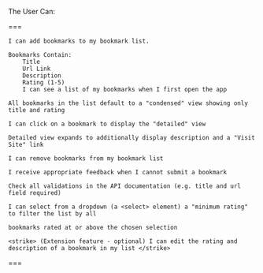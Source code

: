 The User Can:

===

    I can add bookmarks to my bookmark list.

    Bookmarks Contain:
        Title
        Url Link
        Description
        Rating (1-5)
        I can see a list of my bookmarks when I first open the app

    All bookmarks in the list default to a "condensed" view showing only title and rating

    I can click on a bookmark to display the "detailed" view

    Detailed view expands to additionally display description and a "Visit Site" link

    I can remove bookmarks from my bookmark list

    I receive appropriate feedback when I cannot submit a bookmark

    Check all validations in the API documentation (e.g. title and url field required)

    I can select from a dropdown (a <select> element) a "minimum rating" to filter the list by all

    bookmarks rated at or above the chosen selection

    <strike> (Extension feature - optional) I can edit the rating and description of a bookmark in my list </strike>
===
